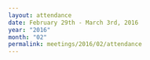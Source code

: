 ```yaml
---
layout: attendance
date: February 29th - March 3rd, 2016
year: "2016"
month: "02"
permalink: meetings/2016/02/attendance
---
```

